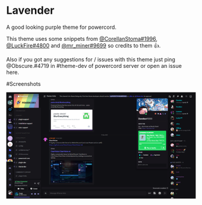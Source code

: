 # Lavender

A good looking purple theme for powercord.

This theme uses some snippets from [@CorellanStoma#1996](https://github.com/CorellanStoma), [@LuckFire#4800](https://github.com/LuckFire) and [@mr_miner#9699](https://github.com/mr-miner1) so credits to them 👍.

Also if you got any suggestions for / issues with this theme just ping @Obscure.#4719 in #theme-dev of powercord server or open an issue here.

#Screenshots

<img src="./screenshots/1.png" alt="screenshot1">
